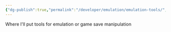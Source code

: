 ```yaml
---
{"dg-publish":true,"permalink":"/developer/emulation/emulation-tools/","dgPassFrontmatter":true}
---
```


Where I'll put tools for emulation or game save manipulation